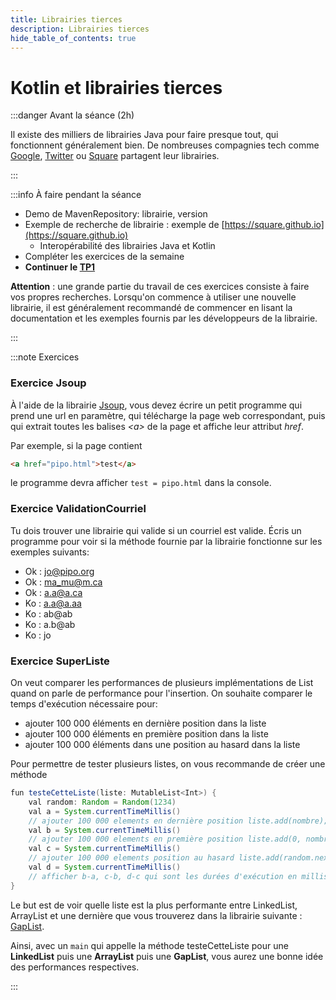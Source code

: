 ```yaml
---
title: Librairies tierces
description: Librairies tierces
hide_table_of_contents: true
---
```


# Kotlin et librairies tierces

<Row>

<Column>

:::danger Avant la séance (2h)

Il existe des milliers de librairies Java pour faire presque tout, qui fonctionnent généralement bien. De nombreuses compagnies tech comme [Google](https://github.com/search?q=topic%3Aandroid+org%3Agoogle+fork%3Atrue&type=repositories), [Twitter](https://github.com/Twitter) ou [Square](https://github.com/search?q=topic%3Aandroid+org%3Asquare+fork%3Atrue&type=repositories) partagent leur librairies.

:::

</Column>

<Column>

:::info À faire pendant la séance

- Demo de MavenRepository: librairie, version
- Exemple de recherche de librairie : exemple de [https://square.github.io](https://square.github.io)
  - Interopérabilité des librairies Java et Kotlin
- Compléter les exercices de la semaine
- **Continuer le [TP1](../tp/tp1)**

**Attention** : une grande partie du travail de ces exercices consiste à faire vos propres recherches. Lorsqu'on commence à utiliser une nouvelle librairie, il est généralement recommandé de commencer en lisant la documentation et les exemples fournis par les développeurs de la librairie.

:::

</Column>

</Row>

:::note Exercices

### Exercice Jsoup

À l'aide de la librairie [Jsoup](https://jsoup.org/), vous devez écrire un petit programme qui prend une url en paramètre, qui télécharge la page web correspondant, puis qui extrait toutes les balises *\<a\>* de la page et affiche leur attribut *href*.

Par exemple, si la page contient

```html
<a href="pipo.html">test</a>
```

le programme devra afficher `test = pipo.html` dans la console.

### Exercice ValidationCourriel

Tu dois trouver une librairie qui valide si un courriel est valide. Écris un programme pour voir si la méthode fournie par la librairie fonctionne sur les exemples suivants:

- Ok : jo@pipo.org
- Ok : ma_mu@m.ca
- Ok : a.a@a.ca
- Ko : a.a@a.aa
- Ko : ab@ab
- Ko : a.b@ab
- Ko : jo

### Exercice SuperListe

On veut comparer les performances de plusieurs implémentations de List quand on parle de performance pour l'insertion.
On souhaite comparer le temps d'exécution nécessaire pour:

- ajouter 100 000 éléments en dernière position dans la liste
- ajouter 100 000 éléments en première position dans la liste
- ajouter 100 000 éléments dans une position au hasard dans la liste

Pour permettre de tester plusieurs listes, on vous recommande de créer une méthode

```java
fun testeCetteListe(liste: MutableList<Int>) {
    val random: Random = Random(1234)
    val a = System.currentTimeMillis()
    // ajouter 100 000 elements en dernière position liste.add(nombre);
    val b = System.currentTimeMillis()
    // ajouter 100 000 elements en première position liste.add(0, nombre);
    val c = System.currentTimeMillis()
    // ajouter 100 000 elements position au hasard liste.add(random.nextInt(liste.size + 1), nombre);
    val d = System.currentTimeMillis()
    // afficher b-a, c-b, d-c qui sont les durées d'exécution en millisecondes
}
```

Le but est de voir quelle liste est la plus performante entre LinkedList, ArrayList et une dernière que vous trouverez dans la librairie suivante : [GapList](http://www.magicwerk.org/page-collections-download.html).

Ainsi, avec un `main` qui appelle la méthode testeCetteListe pour une **LinkedList** puis une **ArrayList** puis une **GapList**, vous aurez une bonne idée des performances respectives.

:::
